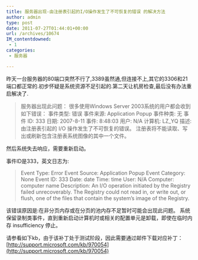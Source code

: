```yaml
---
title: 服务器出现-由注册表引起的I/O操作发生了不可恢复的错误 的解决方法
author: admin
type: post
date: 2011-07-27T01:44:01+00:00
url: /archives/10674
IM_contentdowned:
 - 1
categories:
 - 服务器

---
```

昨天一台服务器的80端口突然不行了,3389虽然通,但连接不上,其它的3306和21端口都正常的.初步怀疑是系统资源不足引起的.第二天让机房检查,最后没有办法重启解决了.

> 服务器出现此问题：
> 很多使用Windows Server 2003系统的用户都会收到如下错误：
> 事件类型: 错误
> 事件来源: Application Popup
> 事件种类: 无
> 事件 ID: 333
> 日期: 2007-8-11
> 事件: 8:48:03
> 用户: N/A
> 计算机: LZ_YQ
> 描述:
> 由注册表引起的 I/O 操作发生了不可恢复的错误。 注册表将不能读取、写出或刷新包含注册表系统图像的其中一个文件。

然后系统失去响应，需要重新启动。

事件ID是333，英文日志为:

> Event Type: Error
> Event Source: Application Popup
> Event Category: None
> Event ID: 333
> Date: date
> Time: time
> User: N/A
> Computer: computer name
> Description: An I/O operation initiated by the Registry failed unrecoverably. The Registry could not read in, or write out, or flush, one of the files that contain the system’s image of the Registry.

该错误原因是:在非分页内存或在分页的池内存不足暂时可能会出现此问题。 系统保留录制类事件，直到重新启动计算机时或相关的配置单元是卸载，即使在临时内存 insufficiency 停止。

请参看如下kb，由于该补丁处于测试阶段，因此需要通过邮件下载对应补丁：
[http://support.microsoft.com/kb/970054](http://support.microsoft.com/kb/970054)